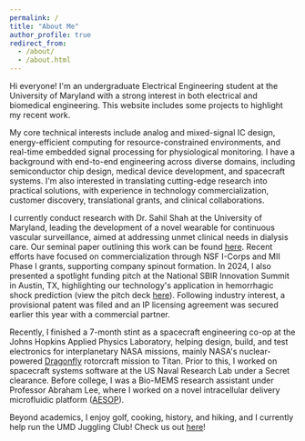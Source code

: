 ```yaml
---
permalink: /
title: "About Me"
author_profile: true
redirect_from: 
  - /about/
  - /about.html
---
```


Hi everyone! I'm an undergraduate Electrical Engineering student at the University of Maryland with a strong interest in both electrical and biomedical engineering. This website includes some projects to highlight my recent work.

My core technical interests include analog and mixed-signal IC design, energy-efficient computing for resource-constrained environments, and real-time embedded signal processing for physiological monitoring. I have a background with end-to-end engineering across diverse domains, including semiconductor chip design, medical device development, and spacecraft systems. I'm also interested in translating cutting-edge research into practical solutions, with experience in technology commercialization, customer discovery, translational grants, and clinical collaborations.

I currently conduct research with Dr. Sahil Shah at the University of Maryland, leading the development of a novel wearable for continuous vascular surveillance, aimed at addressing unmet clinical needs in dialysis care. Our seminal paper outlining this work can be found [here](https://doi.org/10.1109/MWSCAS60917.2024.10658959). Recent efforts have focused on commercialization through NSF I-Corps and MII Phase I grants, supporting company spinout formation. In 2024, I also presented a spotlight funding pitch at the National SBIR Innovation Summit in Austin, TX, highlighting our technology's application in hemorrhagic shock prediction (view the pitch deck [here](http://jermyeworm.github.io/files/DTC_2024_Pitch_Slide_Deck.pdf)). Following industry interest, a provisional patent was filed and an IP licensing agreement was secured earlier this year with a commercial partner.

Recently, I finished a 7-month stint as a spacecraft engineering co-op at the Johns Hopkins Applied Physics Laboratory, helping design, build, and test electronics for interplanetary NASA missions, mainly NASA's nuclear-powered [Dragonfly](https://dragonfly.jhuapl.edu/) rotorcraft mission to Titan. Prior to this, I worked on spacecraft systems software at the US Naval Research Lab under a Secret clearance. Before college, I was a Bio-MEMS research assistant under Professor Abraham Lee, where I worked on a novel intracellular delivery microfluidic platform ([AESOP](https://doi.org/10.1002/advs.202102021)).

Beyond academics, I enjoy golf, cooking, history, and hiking, and I currently help run the UMD Juggling Club! Check us out [here](https://www.instagram.com/umdjugglingclub/)!